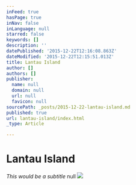 ```yaml
---
inFeed: true
hasPage: true
inNav: false
inLanguage: null
starred: false
keywords: []
description: ''
datePublished: '2015-12-22T12:16:08.863Z'
dateModified: '2015-12-22T12:15:51.013Z'
title: Lantau Island
author: []
authors: []
publisher:
  name: null
  domain: null
  url: null
  favicon: null
sourcePath: _posts/2015-12-22-lantau-island.md
published: true
url: lantau-island/index.html
_type: Article

---
```

# **Lantau Island**

_This would be a subtitle_
null
![](https://the-grid-user-content.s3-us-west-2.amazonaws.com/6409d1a4-1ef9-454a-b11e-f758f3036567.jpg)